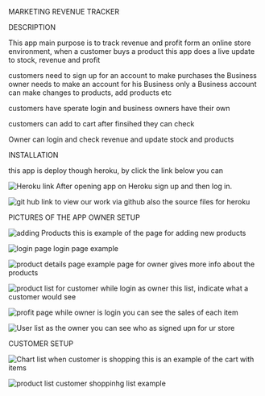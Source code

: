 MARKETING REVENUE TRACKER  

 DESCRIPTION

 This app main purpose is to track revenue and profit form an online store environment,
when a customer buys a product this app does a live update to stock, revenue and profit 

customers need to sign up for an account to make purchases 
the Business owner needs to make an account for his Business
only a Business account can make changes to products, add products etc

customers have sperate login  and business owners have their own 

customers can add to cart after finsihed they can check 

Owner can login and check revenue and update stock and products

INSTALLATION 

this app is deploy though heroku, by click the link below you can 

![Heroku link](https://business-revenue-tracker.herokuapp.com/)
After opening app on Heroku sign up and then log in.

![git hub link](https://github.com/Stephan311/Marketing-Revenue-Tracker)
to view our work via github also the source files for heroku

PICTURES OF THE APP
OWNER SETUP

![adding Products ](./public/images/add-pro.png)
this is example of the page for adding new products

![login page](./public/images/Login-page.png)
login page example 

![product details page](./public/images/product-details.png)
example page for owner gives more info about the products 

![product list for customer](./public/images/products-list.png)
while login as owner this list, indicate what a customer would see

![profit page](./public/images/profit-page.png)
while owner is login you can see the sales of each item 

![User list](./public/images/User-list.png)
as the owner you can see who as signed upn for ur store

CUSTOMER SETUP

![Chart list](./public/images/cart-list.png)
when customer is shopping this is an example of the cart with items

![product list](./public/images/shop-list.png)
customer shoppinhg list example 